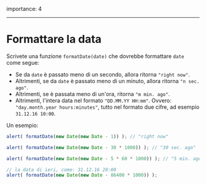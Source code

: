 importance: 4

---
# Formattare la data

Scrivete una funzione `formatDate(date)` che dovrebbe formattare `date` come segue:

- Se da `date` è passato meno di un secondo, allora ritorna `"right now"`.
- Altrimenti, se da `date` è passato meno di un minuto, allora ritorna `"n sec. ago"`.
- Altrimenti, se è passata meno di un'ora, ritorna `"m min. ago"`.
- Altrimenti, l'intera data nel formato `"DD.MM.YY HH:mm"`. Ovvero: `"day.month.year hours:minutes"`, tutto nel formato due cifre, ad esempio `31.12.16 10:00`.

Un esempio:

```js
alert( formatDate(new Date(new Date - 1)) ); // "right now"

alert( formatDate(new Date(new Date - 30 * 1000)) ); // "30 sec. ago"

alert( formatDate(new Date(new Date - 5 * 60 * 1000)) ); // "5 min. ago"

// la data di ieri, come: 31.12.16 20:00
alert( formatDate(new Date(new Date - 86400 * 1000)) );
```
